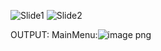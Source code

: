 ![Slide1](https://user-images.githubusercontent.com/77137326/142984513-05958a5d-6bca-4b89-baab-aabcde2e607d.JPG)
![Slide2](https://user-images.githubusercontent.com/77137326/142984530-13b413ae-46f8-4bc9-b231-a734eb4ba905.JPG)



OUTPUT:
MainMenu:![image png](https://user-images.githubusercontent.com/77137326/143384267-d44ec134-7d0d-44c2-a75d-d4eb9133d897.jpeg)

